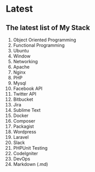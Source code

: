 
# Latest

## The latest list of My Stack
1. Object Oriented Programming
2. Functional Programming
3. Ubuntu
4. Window
5. Networking
6. Apache
7. Nginx
8. PHP
9. Mysql
10. Facebook API
11. Twitter API
12. Bitbucket
13. Jira
14. Sublime Text
15. Docker
16. Composer
17. Packagist
18. Wordpress
19. Laravel
20. Slack
21. PHPUnit Testing
22. CodeIgniter
23. DevOps
24. Markdown (.md)
